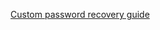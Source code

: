 [Custom password recovery guide](/docs/guides/oie-embedded-sdk-use-case-custom-pwd-recovery-mfa/aspnet/main/#update-the-forgot-password-email-template)
